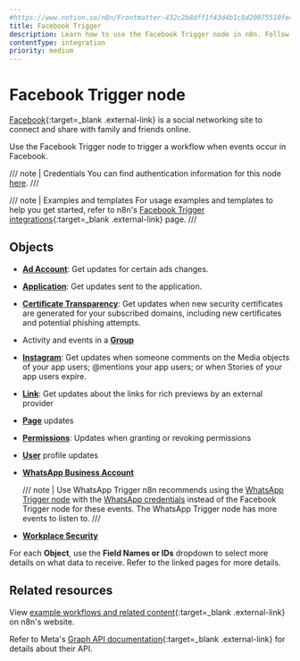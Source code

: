 ```yaml
---
#https://www.notion.so/n8n/Frontmatter-432c2b8dff1f43d4b1c8d20075510fe4
title: Facebook Trigger
description: Learn how to use the Facebook Trigger node in n8n. Follow technical documentation to integrate Facebook Trigger node into your workflows.
contentType: integration
priority: medium
---
```


# Facebook Trigger node

[Facebook](https://www.facebook.com/){:target=_blank .external-link} is a social networking site to connect and share with family and friends online.

Use the Facebook Trigger node to trigger a workflow when events occur in Facebook.

/// note | Credentials
You can find authentication information for this node [here](/integrations/builtin/credentials/facebookapp/).
///

///  note  | Examples and templates
For usage examples and templates to help you get started, refer to n8n's [Facebook Trigger integrations](https://n8n.io/integrations/facebook-trigger/){:target=_blank .external-link} page.
///

## Objects

- [**Ad Account**](/integrations/builtin/trigger-nodes/n8n-nodes-base.facebooktrigger/ad-account/): Get updates for certain ads changes.
- [**Application**](/integrations/builtin/trigger-nodes/n8n-nodes-base.facebooktrigger/application/): Get updates sent to the application.
- [**Certificate Transparency**](/integrations/builtin/trigger-nodes/n8n-nodes-base.facebooktrigger/certificate-transparency/): Get updates when new security certificates are generated for your subscribed domains, including new certificates and potential phishing attempts.
- Activity and events in a [**Group**](/integrations/builtin/trigger-nodes/n8n-nodes-base.facebooktrigger/group/)
- [**Instagram**](/integrations/builtin/trigger-nodes/n8n-nodes-base.facebooktrigger/instagram/): Get updates when someone comments on the Media objects of your app users; @mentions your app users; or when Stories of your app users expire.
- [**Link**](/integrations/builtin/trigger-nodes/n8n-nodes-base.facebooktrigger/link/): Get updates about the links for rich previews by an external provider
- [**Page**](/integrations/builtin/trigger-nodes/n8n-nodes-base.facebooktrigger/page/) updates
- [**Permissions**](/integrations/builtin/trigger-nodes/n8n-nodes-base.facebooktrigger/permissions/): Updates when granting or revoking permissions
- [**User**](/integrations/builtin/trigger-nodes/n8n-nodes-base.facebooktrigger/user/) profile updates
- [**WhatsApp Business Account**](/integrations/builtin/trigger-nodes/n8n-nodes-base.facebooktrigger/whatsapp/)
    
    /// note | Use WhatsApp Trigger
    n8n recommends using the [WhatsApp Trigger node](/integrations/builtin/trigger-nodes/n8n-nodes-base.whatsapptrigger/) with the [WhatsApp credentials](/integrations/builtin/credentials/whatsapp/) instead of the Facebook Trigger node for these events. The WhatsApp Trigger node has more events to listen to.
    ///

- [**Workplace Security**](/integrations/builtin/trigger-nodes/n8n-nodes-base.facebooktrigger/workplace-security/)

For each **Object**, use the **Field Names or IDs** dropdown to select more details on what data to receive. Refer to the linked pages for more details.

## Related resources

View [example workflows and related content](https://n8n.io/integrations/facebook-trigger/){:target=_blank .external-link} on n8n's website.

Refer to Meta's [Graph API documentation](https://developers.facebook.com/docs/graph-api/webhooks/reference){:target=_blank .external-link} for details about their API.
